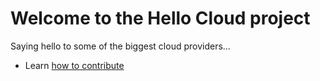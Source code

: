 # Welcome to the Hello Cloud project

Saying hello to some of the biggest cloud providers...

- Learn [how to contribute](./.github/CONTRIBUTING.md)
